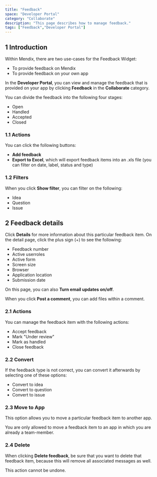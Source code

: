 ```yaml
---
title: "Feedback"
space: "Developer Portal"
category: "Collaborate"
description: "This page describes how to manage feedback."
tags: ["Feedback","Developer Portal"]
---
```


## 1 Introduction

Within Mendix, there are two use-cases for the Feedback Widget:

* To provide feedback on Mendix
* To provide feedback on your own app

In the **Developer Portal**, you can view and manage the feedback that is provided on your app by clicking **Feedback** in the **Collaborate** category.

You can divide the feedback into the following four stages:

* Open
* Handled
* Accepted
* Closed

### 1.1 Actions

You can click the following buttons:

* **Add feedback**
* **Export to Excel**, which will export feedback items into an .xls file (you can filter on date, label, status and type)

### 1.2 Filters

When you click **Show filter**, you can filter on the following:

* Idea
* Question
* Issue

## 2 Feedback details

Click **Details** for more information about this particular feedback item. On the detail page, click the plus sign (+) to see the following:

* Feedback number
* Active userroles
* Active form
* Screen size
* Browser
* Application location
* Submission date

On this page, you can also **Turn email updates on/off**.

When you click **Post a comment**, you can add files within a comment. 

### 2.1 Actions

You can manage the feedback item with the following actions:

* Accept feedback
* Mark "Under review"
* Mark as handled
* Close feedback

### 2.2 Convert

If the feedback type is not correct, you can convert it afterwards by selecting one of these options:

* Convert to idea
* Convert to question
* Convert to issue

### 2.3 Move to App

This option allows you to move a particular feedback item to another app.

You are only allowed to move a feedback item to an app in which you are already a team-member.

### 2.4 Delete

When clicking **Delete feedback**, be sure that you want to delete that feedback item, because this will remove all associated messages as well.

This action cannot be undone. 
